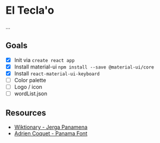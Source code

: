 # El Tecla'o

...

## Goals

- [x] Init via `create react app`
- [x] Install material-ui `npm install --save @material-ui/core`
- [x] Install `react-material-ui-keyboard`
- [ ] Color palette
- [ ] Logo / icon
- [ ] wordList.json

## Resources

- [Wiktionary - Jerga Panamena](https://es.wiktionary.org/wiki/Wikcionario:Jerga_paname%C3%B1a)
- [Adrien Coquet - Panama Font](https://www.1001fonts.com/panama-font.html)
